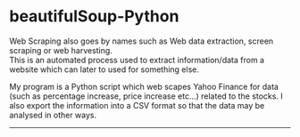 # beautifulSoup-Python
Web Scraping also goes by names such as Web data extraction, screen scraping or web harvesting. <br>
This is an automated process used to extract information/data from a website which can later to used for something else.

My program is a Python script which web scapes Yahoo Finance for data (such as percentage increase, price increase etc...) related to the stocks. I also export the information into a CSV format so that the data may be analysed in other ways.

********************************************************************************************************
